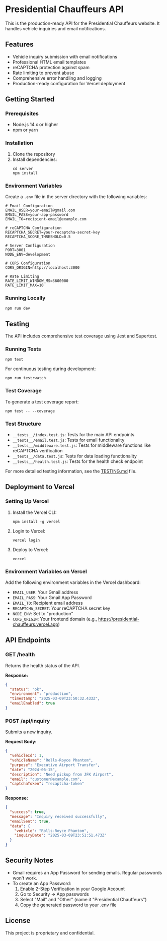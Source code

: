 # Presidential Chauffeurs API

This is the production-ready API for the Presidential Chauffeurs website. It handles vehicle inquiries and email notifications.

## Features

- Vehicle inquiry submission with email notifications
- Professional HTML email templates
- reCAPTCHA protection against spam
- Rate limiting to prevent abuse
- Comprehensive error handling and logging
- Production-ready configuration for Vercel deployment

## Getting Started

### Prerequisites

- Node.js 14.x or higher
- npm or yarn

### Installation

1. Clone the repository
2. Install dependencies:
   ```
   cd server
   npm install
   ```

### Environment Variables

Create a `.env` file in the server directory with the following variables:

```
# Email Configuration
EMAIL_USER=your-email@gmail.com
EMAIL_PASS=your-app-password
EMAIL_TO=recipient-email@example.com

# reCAPTCHA Configuration
RECAPTCHA_SECRET=your-recaptcha-secret-key
RECAPTCHA_SCORE_THRESHOLD=0.5

# Server Configuration
PORT=3001
NODE_ENV=development

# CORS Configuration
CORS_ORIGIN=http://localhost:3000

# Rate Limiting
RATE_LIMIT_WINDOW_MS=3600000
RATE_LIMIT_MAX=10
```

### Running Locally

```
npm run dev
```

## Testing

The API includes comprehensive test coverage using Jest and Supertest.

### Running Tests

```
npm test
```

For continuous testing during development:

```
npm run test:watch
```

### Test Coverage

To generate a test coverage report:

```
npm test -- --coverage
```

### Test Structure

- `__tests__/index.test.js`: Tests for the main API endpoints
- `__tests__/email.test.js`: Tests for email functionality
- `__tests__/middleware.test.js`: Tests for middleware functions like reCAPTCHA verification
- `__tests__/data.test.js`: Tests for data loading functionality
- `__tests__/health.test.js`: Tests for the health check endpoint

For more detailed testing information, see the [TESTING.md](../TESTING.md) file.

## Deployment to Vercel

### Setting Up Vercel

1. Install the Vercel CLI:
   ```
   npm install -g vercel
   ```

2. Login to Vercel:
   ```
   vercel login
   ```

3. Deploy to Vercel:
   ```
   vercel
   ```

### Environment Variables on Vercel

Add the following environment variables in the Vercel dashboard:

- `EMAIL_USER`: Your Gmail address
- `EMAIL_PASS`: Your Gmail App Password
- `EMAIL_TO`: Recipient email address
- `RECAPTCHA_SECRET`: Your reCAPTCHA secret key
- `NODE_ENV`: Set to "production"
- `CORS_ORIGIN`: Your frontend domain (e.g., https://presidential-chauffeurs.vercel.app)

## API Endpoints

### GET /health

Returns the health status of the API.

**Response:**

```json
{
  "status": "ok",
  "environment": "production",
  "timestamp": "2025-03-09T23:50:32.433Z",
  "emailEnabled": true
}
```

### POST /api/inquiry

Submits a new inquiry.

**Request Body:**

```json
{
  "vehicleId": 1,
  "vehicleName": "Rolls-Royce Phantom",
  "purpose": "Executive Airport Transfer",
  "date": "2024-06-15",
  "description": "Need pickup from JFK Airport",
  "email": "customer@example.com",
  "captchaToken": "recaptcha-token"
}
```

**Response:**

```json
{
  "success": true,
  "message": "Inquiry received successfully",
  "emailSent": true,
  "data": {
    "vehicle": "Rolls-Royce Phantom",
    "inquiryDate": "2025-03-09T23:51:51.473Z"
  }
}
```

## Security Notes

- Gmail requires an App Password for sending emails. Regular passwords won't work.
- To create an App Password:
  1. Enable 2-Step Verification in your Google Account
  2. Go to Security → App passwords
  3. Select "Mail" and "Other" (name it "Presidential Chauffeurs")
  4. Copy the generated password to your .env file

## License

This project is proprietary and confidential.
